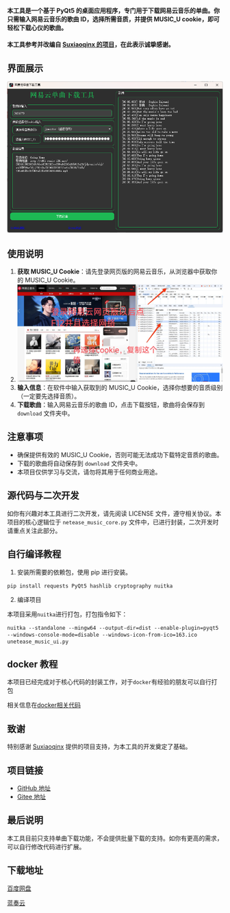 #### 本工具是一个基于 PyQt5 的桌面应用程序，专门用于下载网易云音乐的单曲。你只需输入网易云音乐的歌曲 ID，选择所需音质，并提供 MUSIC_U cookie，即可轻松下载心仪的歌曲。  
  
#### 本工具参考并改编自 [Suxiaoqinx 的项目](https://github.com/Suxiaoqinx/Netease_url/tree/main)，在此表示诚挚感谢。  
## 界面展示  

![软件运行界面](image/网易云单曲下载工具成功运行界面.png)  
  
## 使用说明  

1. **获取 MUSIC_U Cookie**：请先登录网页版的网易云音乐，从浏览器中获取你的 MUSIC_U Cookie。  
2. ![获取网易云cookie](image/获取网易云cookie.jpg)
3. **输入信息**：在软件中输入获取到的 MUSIC_U Cookie，选择你想要的音质级别（一定要先选择音质）。  
4. **下载歌曲**：输入网易云音乐的歌曲 ID，点击下载按钮，歌曲将会保存到 `download` 文件夹中。  
  
## 注意事项  

- 确保提供有效的 MUSIC_U Cookie，否则可能无法成功下载特定音质的歌曲。  
- 下载的歌曲将自动保存到 `download` 文件夹中。  
- 本项目仅供学习与交流，请勿将其用于任何商业用途。  
  
## 源代码与二次开发  

如你有兴趣对本工具进行二次开发，请先阅读 LICENSE 文件，遵守相关协议。本项目的核心逻辑位于 `netease_music_core.py` 文件中，已进行封装，二次开发时请重点关注此部分。 

## 自行编译教程

1. 安装所需要的依赖包，使用 pip 进行安装。

```angular2html
pip install requests PyQt5 hashlib cryptography nuitka
```
2. 编译项目

本项目采用`nuitka`进行打包，打包指令如下：

```angular2html
nuitka --standalone --mingw64 --output-dir=dist --enable-plugin=pyqt5 --windows-console-mode=disable --windows-icon-from-ico=163.ico unetease_music_ui.py
```
  
## docker 教程

本项目已经完成对于核心代码的封装工作，对于`docker`有经验的朋友可以自行打包

相关信息在[docker相关代码](../Other/163_music_download/163_music_download_docker)

## 致谢  

特别感谢 [Suxiaoqinx](https://github.com/Suxiaoqinx/Netease_url/tree/main) 提供的项目支持，为本工具的开发奠定了基础。  
  
## 项目链接  

- [GitHub 地址](https://github.com/Hellohistory/OpenPrepTools)  
- [Gitee 地址](https://gitee.com/Hellohistory/OpenPrepTools)  
  
## 最后说明  

本工具目前只支持单曲下载功能，不会提供批量下载的支持。如你有更高的需求，可以自行修改代码进行扩展。

## 下载地址

[百度网盘]( https://pan.baidu.com/s/1oZd5_Kb6m6padtIobZS0qw?pwd=at7f)

[蓝奏云](https://xmy521.lanzn.com/iWov02enq0ta)


